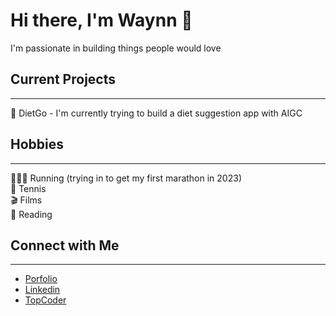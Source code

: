 # Hi there, I'm Waynn 👋
I'm passionate in building things people would love

## Current Projects
---
🥗 DietGo - I'm currently trying to build a diet suggestion app with AIGC


## Hobbies
---
🏃🏽‍♂️ Running (trying in to get my first marathon in 2023)\
🎾 Tennis\
🎬 Films\
📖 Reading
## Connect with Me
---
- [Porfolio](www.wpzeng.com)
- [Linkedin](www.linkedin.com/in/wpzeng)
- [TopCoder](www.topcoder.com/members/waynn)
